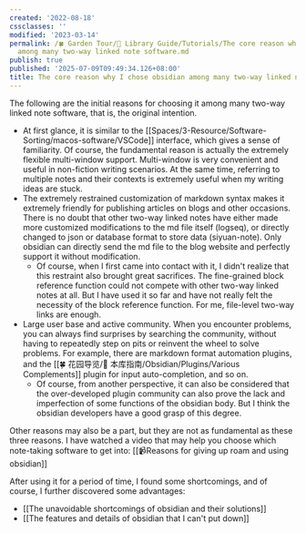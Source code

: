 ```yaml
---
created: '2022-08-18'
cssclasses: ''
modified: '2023-03-14'
permalink: /🍀 Garden Tour/🧰 Library Guide/Tutorials/The core reason why I chose obsidian
  among many two-way linked note software.md
publish: true
published: '2025-07-09T09:49:34.126+08:00'
title: The core reason why I chose obsidian among many two-way linked note software
---
```

The following are the initial reasons for choosing it among many two-way linked note software, that is, the original intention.

- At first glance, it is similar to the [[Spaces/3-Resource/Software-Sorting/macos-software/VSCode]] interface, which gives a sense of familiarity. Of course, the fundamental reason is actually the extremely flexible multi-window support. Multi-window is very convenient and useful in non-fiction writing scenarios. At the same time, referring to multiple notes and their contexts is extremely useful when my writing ideas are stuck.
- The extremely restrained customization of markdown syntax makes it extremely friendly for publishing articles on blogs and other occasions. There is no doubt that other two-way linked notes have either made more customized modifications to the md file itself (logseq), or directly changed to json or database format to store data (siyuan-note). Only obsidian can directly send the md file to the blog website and perfectly support it without modification.
	- Of course, when I first came into contact with it, I didn't realize that this restraint also brought great sacrifices. The fine-grained block reference function could not compete with other two-way linked notes at all. But I have used it so far and have not really felt the necessity of the block reference function. For me, file-level two-way links are enough.
- Large user base and active community. When you encounter problems, you can always find surprises by searching the community, without having to repeatedly step on pits or reinvent the wheel to solve problems. For example, there are markdown format automation plugins, and the [[🍀 花园导览/🧰 本库指南/Obsidian/Plugins/Various Complements]] plugin for input auto-completion, and so on.
	- Of course, from another perspective, it can also be considered that the over-developed plugin community can also prove the lack and imperfection of some functions of the obsidian body. But I think the obsidian developers have a good grasp of this degree.

Other reasons may also be a part, but they are not as fundamental as these three reasons. I have watched a video that may help you choose which note-taking software to get into: [[📹Reasons for giving up roam and using obsidian]]

After using it for a period of time, I found some shortcomings, and of course, I further discovered some advantages:

- [[The unavoidable shortcomings of obsidian and their solutions]]
- [[The features and details of obsidian that I can't put down]] 